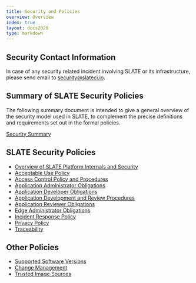 ```yaml
---
title: Security and Policies
overview: Overview 
index: true
layout: docs2020 
type: markdown
---
```


## Security Contact Information

In case of any security related incident involving SLATE or its infrastructure, please send email to <a href="mailto:security@slateci.io">security@slateci.io</a>.

## Summary of SLATE Security Policies

The following summary document is intended to give a general overview of the security model used in SLATE, to complement the precise definitions and requirements set out in the formal policies. 

[Security Summary](/policy_docs/SLATE_Security_Summary.pdf)<br>

## SLATE Security Policies

* [Overview of SLATE Platform Internals and Security](/docs/security-and-policies/overview-of-slate-platform-internals-and-security.html)<br>
* [Acceptable Use Policy](/policy_docs/SLATE_Acceptable_Use_Policy.pdf)<br>
* [Access Control Policy and Procedures](/policy_docs/SLATE-Access-Control.pdf)<br>
* [Application Administrator Obligations](/policy_docs/SLATE_Application_Administrator_Obligations.pdf)<br>
* [Application Developer Obligations](/policy_docs/SLATE_Application_Developer_Obligations.pdf)<br>
* [Application Development and Review Procedures](/policy_docs/SLATE_Application_Development_and_Review_Procedures.pdf)<br>
* [Application Reviewer Obligations](/policy_docs/SLATE_Application_Reviewer_Obligations.pdf)<br>
* [Edge Administrator Obligations](/docs/security-and-policies/edge-administrator-obligations.html)<br>
* [Incident Response Policy](/docs/security-and-policies/incident-response-policy.html)
* [Privacy Policy](/docs/security-and-policies/privacy.html)
* [Traceability](/policy_docs/SLATE-Traceability.pdf)<br>

## Other Policies

* [Supported Software Versions](/docs/security-and-policies/supported-versions.html)<br>
* [Change Management](/docs/security-and-policies/change-management.html)<br>
* [Trusted Image Sources](/docs/security-and-policies/trusted-image-sources.html)<br>


